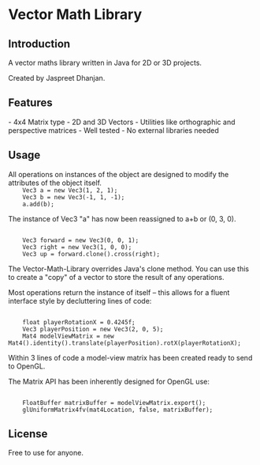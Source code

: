 # Vector Math Library

<h2>Introduction</h2>
A vector maths library written in Java for 2D or 3D projects.

Created by Jaspreet Dhanjan.

<h2>Features</h2>
- 4x4 Matrix type
- 2D and 3D Vectors
- Utilities like orthographic and perspective matrices
- Well tested
- No external libraries needed

<h2>Usage</h2>
All operations on instances of the object are designed to modify the attributes of the object itself.

<code> 
	Vec3 a = new Vec3(1, 2, 1);
	Vec3 b = new Vec3(-1, 1, -1);
	a.add(b);
</code>

The instance of Vec3 "a" has now been reassigned to a+b or (0, 3, 0).

<code> 
	Vec3 forward = new Vec3(0, 0, 1);
	Vec3 right = new Vec3(1, 0, 0);
	Vec3 up = forward.clone().cross(right);
</code>

The Vector-Math-Library overrides Java's clone method. You can use this to create a "copy" of a vector to store the result of any operations.

Most operations return the instance of itself – this allows for a fluent interface style by decluttering lines of code:

<code> 
	float playerRotationX = 0.4245f;
	Vec3 playerPosition = new Vec3(2, 0, 5);
	Mat4 modelViewMatrix = new Mat4().identity().translate(playerPosition).rotX(playerRotationX);
</code>

Within 3 lines of code a model-view matrix has been created ready to send to OpenGL.

The Matrix API has been inherently designed for OpenGL use:

<code> 
	FloatBuffer matrixBuffer = modelViewMatrix.export();
	glUniformMatrix4fv(mat4Location, false, matrixBuffer);
</code>

<h2>License</h2>
Free to use for anyone.
